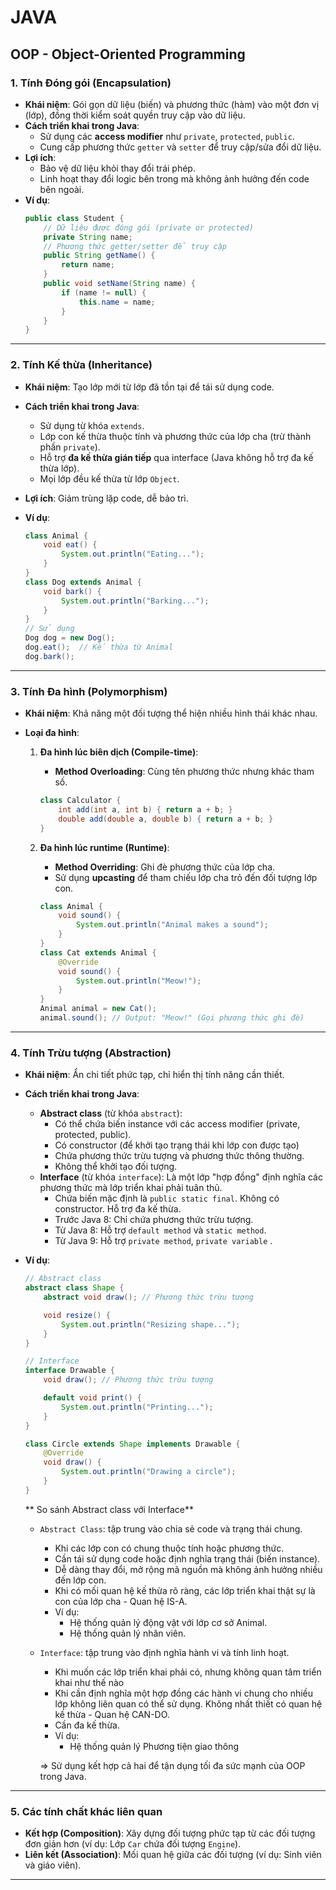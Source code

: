 # JAVA

## OOP - Object-Oriented Programming

### **1. Tính Đóng gói (Encapsulation)**

-   **Khái niệm**: Gói gọn dữ liệu (biến) và phương thức (hàm) vào một đơn vị (lớp), đồng thời kiểm soát quyền truy cập vào dữ liệu.
-   **Cách triển khai trong Java**:
    -   Sử dụng các **access modifier** như `private`, `protected`, `public`.
    -   Cung cấp phương thức `getter` và `setter` để truy cập/sửa đổi dữ liệu.
-   **Lợi ích**:
    -   Bảo vệ dữ liệu khỏi thay đổi trái phép.
    -   Linh hoạt thay đổi logic bên trong mà không ảnh hưởng đến code bên ngoài.
-   **Ví dụ**:
    ```java
    public class Student {
        // Dữ liệu được đóng gói (private or protected)
        private String name;
        // Phương thức getter/setter để truy cập
        public String getName() {
            return name;
        }
        public void setName(String name) {
            if (name != null) {
                this.name = name;
            }
        }
    }
    ```

---

### **2. Tính Kế thừa (Inheritance)**

-   **Khái niệm**: Tạo lớp mới từ lớp đã tồn tại để tái sử dụng code.
-   **Cách triển khai trong Java**:
    -   Sử dụng từ khóa `extends`.
    -   Lớp con kế thừa thuộc tính và phương thức của lớp cha (trừ thành phần `private`).
    -   Hỗ trợ **đa kế thừa gián tiếp** qua interface (Java không hỗ trợ đa kế thừa lớp).
    -   Mọi lớp đều kế thừa từ lớp `Object`.
-   **Lợi ích**: Giảm trùng lặp code, dễ bảo trì.
-   **Ví dụ**:

    ```java
    class Animal {
        void eat() {
            System.out.println("Eating...");
        }
    }
    class Dog extends Animal {
        void bark() {
            System.out.println("Barking...");
        }
    }
    // Sử dụng
    Dog dog = new Dog();
    dog.eat();  // Kế thừa từ Animal
    dog.bark();
    ```

---

### **3. Tính Đa hình (Polymorphism)**

-   **Khái niệm**: Khả năng một đối tượng thể hiện nhiều hình thái khác nhau.
-   **Loại đa hình**:

    1. **Đa hình lúc biên dịch (Compile-time)**:
        - **Method Overloading**: Cùng tên phương thức nhưng khác tham số.
        ```java
        class Calculator {
            int add(int a, int b) { return a + b; }
            double add(double a, double b) { return a + b; }
        }
        ```
    2. **Đa hình lúc runtime (Runtime)**:

        - **Method Overriding**: Ghi đè phương thức của lớp cha.
        - Sử dụng **upcasting** để tham chiếu lớp cha trỏ đến đối tượng lớp con.

        ```java
        class Animal {
            void sound() {
                System.out.println("Animal makes a sound");
            }
        }
        class Cat extends Animal {
            @Override
            void sound() {
                System.out.println("Meow!");
            }
        }
        Animal animal = new Cat();
        animal.sound(); // Output: "Meow!" (Gọi phương thức ghi đè)
        ```

---

### **4. Tính Trừu tượng (Abstraction)**

-   **Khái niệm**: Ẩn chi tiết phức tạp, chỉ hiển thị tính năng cần thiết.
-   **Cách triển khai trong Java**:
    -   **Abstract class** (từ khóa `abstract`):
        -   Có thể chứa biến instance với các access modifier (private, protected, public).
        -   Có constructor (để khởi tạo trạng thái khi lớp con được tạo)
        -   Chứa phương thức trừu tượng và phương thức thông thường.
        -   Không thể khởi tạo đối tượng.
    -   **Interface** (từ khóa `interface`): Là một lớp "hợp đồng" định nghĩa các phương thức mà lớp triển khai phải tuân thủ.
        -   Chứa biến mặc định là `public static final`. Không có constructor. Hỗ trợ đa kế thừa.
        -   Trước Java 8: Chỉ chứa phương thức trừu tượng.
        -   Từ Java 8: Hỗ trợ `default method` và `static method`.
        -   Từ Java 9: Hỗ trợ `private method`, `private variable` .
-   **Ví dụ**:

    ```java
    // Abstract class
    abstract class Shape {
        abstract void draw(); // Phương thức trừu tượng

        void resize() {
            System.out.println("Resizing shape...");
        }
    }

    // Interface
    interface Drawable {
        void draw(); // Phương thức trừu tượng

        default void print() {
            System.out.println("Printing...");
        }
    }

    class Circle extends Shape implements Drawable {
        @Override
        void draw() {
            System.out.println("Drawing a circle");
        }
    }
    ```

    ** So sánh Abstract class với Interface**

    -   `Abstract Class`: tập trung vào chia sẻ code và trạng thái chung.
        -   Khi các lớp con có chung thuộc tính hoặc phương thức.
        -   Cần tái sử dụng code hoặc định nghĩa trạng thái (biến instance).
        -   Dễ dàng thay đổi, mở rộng mã nguồn mà không ảnh hưởng nhiều đến lớp con.
        -   Khi có mối quan hệ kế thừa rõ ràng, các lớp triển khai thật sự là con của lớp cha - Quan hệ IS-A.
        -   Ví dụ:
            -   Hệ thống quản lý động vật với lớp cơ sở Animal.
            -   Hệ thống quản lý nhân viên.
    -   `Interface`: tập trung vào định nghĩa hành vi và tính linh hoạt.

        -   Khi muốn các lớp triển khai phải có, nhưng không quan tâm triển khai như thế nào
        -   Khi cần định nghĩa một hợp đồng các hành vi chung cho nhiều lớp không liên quan có thể sử dụng. Không nhất thiết có quan hệ kế thừa - Quan hệ CAN-DO.
        -   Cần đa kế thừa.
        -   Ví dụ:
            -   Hệ thống quản lý Phương tiện giao thông

        => Sử dụng kết hợp cả hai để tận dụng tối đa sức mạnh của OOP trong Java.

---

### **5. Các tính chất khác liên quan**

-   **Kết hợp (Composition)**: Xây dựng đối tượng phức tạp từ các đối tượng đơn giản hơn (ví dụ: Lớp `Car` chứa đối tượng `Engine`).
-   **Liên kết (Association)**: Mối quan hệ giữa các đối tượng (ví dụ: Sinh viên và giáo viên).

---
